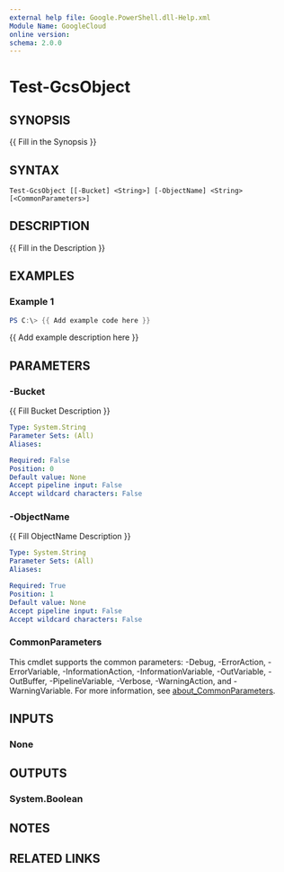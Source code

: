 ```yaml
---
external help file: Google.PowerShell.dll-Help.xml
Module Name: GoogleCloud
online version:
schema: 2.0.0
---
```


# Test-GcsObject

## SYNOPSIS
{{ Fill in the Synopsis }}

## SYNTAX

```
Test-GcsObject [[-Bucket] <String>] [-ObjectName] <String> [<CommonParameters>]
```

## DESCRIPTION
{{ Fill in the Description }}

## EXAMPLES

### Example 1
```powershell
PS C:\> {{ Add example code here }}
```

{{ Add example description here }}

## PARAMETERS

### -Bucket
{{ Fill Bucket Description }}

```yaml
Type: System.String
Parameter Sets: (All)
Aliases:

Required: False
Position: 0
Default value: None
Accept pipeline input: False
Accept wildcard characters: False
```

### -ObjectName
{{ Fill ObjectName Description }}

```yaml
Type: System.String
Parameter Sets: (All)
Aliases:

Required: True
Position: 1
Default value: None
Accept pipeline input: False
Accept wildcard characters: False
```

### CommonParameters
This cmdlet supports the common parameters: -Debug, -ErrorAction, -ErrorVariable, -InformationAction, -InformationVariable, -OutVariable, -OutBuffer, -PipelineVariable, -Verbose, -WarningAction, and -WarningVariable. For more information, see [about_CommonParameters](http://go.microsoft.com/fwlink/?LinkID=113216).

## INPUTS

### None

## OUTPUTS

### System.Boolean

## NOTES

## RELATED LINKS
